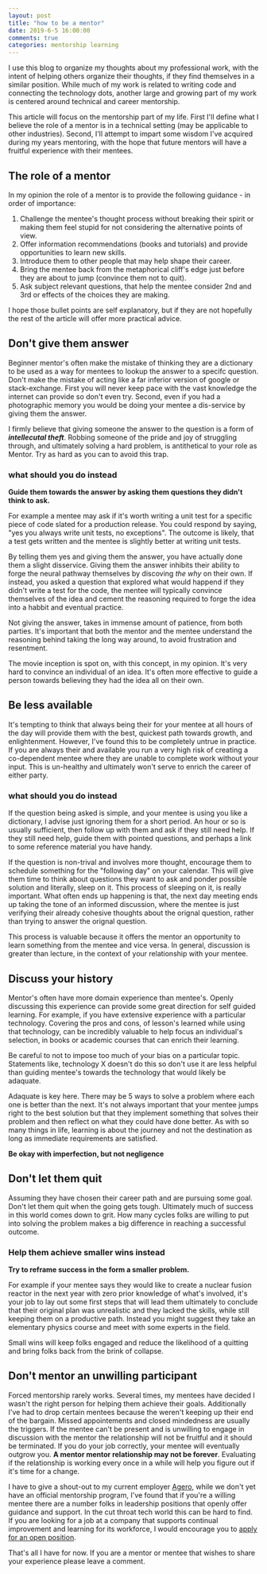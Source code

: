 ```yaml
---
layout: post
title: "how to be a mentor"
date: 2019-6-5 16:00:00
comments: true
categories: mentorship learning
---
```


I use this blog to organize my thoughts about my professional work, with the intent of helping others organize their thoughts, if they find themselves in a similar position.  While much of my work is related to writing code and connecting the technology dots, another large and growing part of my work is centered around technical and career mentorship.  

This article will focus on the mentorship part of my life.  First I'll define what I believe the role of a mentor is in a technical setting (may be applicable to other industries). Second, I'll attempt to impart some wisdom I've acquired during my years mentoring, with the hope that future mentors will have a fruitful experience with their mentees.

## The role of a mentor

In my opinion the role of a mentor is to provide the following guidance - in order of importance:

1. Challenge the mentee's thought process without breaking their spirit or making them feel stupid for not considering the alternative points of view.
2. Offer information recommendations (books and tutorials) and provide opportunities to learn new skills.
3. Introduce them to other people that may help shape their career.
3. Bring the mentee back from the metaphorical cliff's edge just before they are about to jump (convince them not to quit).
4. Ask subject relevant questions, that help the mentee consider 2nd and 3rd or effects of the choices they are making.

I hope those bullet points are self explanatory, but if they are not hopefully the rest of the article will offer more practical advice.

## Don't give them answer

Beginner mentor's often make the mistake of thinking they are a dictionary to be used as a way for mentees to lookup the answer to a specifc question.  Don't make the mistake of acting like a far inferior version of google or stack-exchange.  First you will never keep pace with the vast knowledge the internet can provide so don't even try.  Second, even if you had a photographic memory you would be doing your mentee a dis-service by giving them the answer.

I firmly believe that giving someone the answer to the question is a form of __*intellecutal theft*__.  Robbing someone of the pride and joy of struggling through, and ultimately solving a hard problem, is antithetical to your role as Mentor.  Try as hard as you can to avoid this trap.


### what should you do instead

**Guide them towards the answer by asking them questions they didn't think to ask.**

For example a mentee may ask if it's worth writing a unit test for a specific piece of code slated for a production release.  You could respond by saying, "yes you always write unit tests, no exceptions".  The outcome is likely, that a test gets written and the mentee is slightly better at writing unit tests.  

By telling them yes and giving them the answer, you have actually done them a slight disservice.  Giving them the answer inhibits their ability to forge the neural pathway themselves by discoving *the why* on their own. If instead, you asked a question that explored what would happend if they didn't write a test for the code, the mentee will typically convince themselves of the idea and cement the reasoning required to forge the idea into a habbit and eventual practice.

Not giving the answer, takes in immense amount of patience, from both parties. It's important that both the mentor and the mentee understand the reasoning behind taking the long way around, to avoid frustration and resentment.

The movie inception is spot on, with this concept, in my opinion.  It's very hard to convince an individual of an idea.  It's often more effective to guide a person towards believing they had the idea all on their own.

## Be less available

It's tempting to think that always being their for your mentee at all hours of the day will provide them with the best, quickest path towards growth, and enlightenment.  However, I've found this to be completely untrue in practice.  If you are always their and available you run a very high risk of creating a co-dependent mentee where they are unable to complete work without your input.  This is un-healthy and ultimately won't serve to enrich the career of either party. 

### what should you do instead

If the question being asked is simple, and your mentee is using you like a dictionary, I advise just ignoring them for a short period. An hour or so is usually sufficient, then follow up with them and ask if they still need help.  If they still need help, guide them with pointed questions, and perhaps a link to some reference material you have handy. 

If the question is non-trival and involves more thought, encourage them to schedule something for the "following day" on your calendar. This will give them time to think about questions they want to ask and ponder possible solution and literally, sleep on it. This process of sleeping on it, is really important.  What often ends up happening is that, the next day meeting ends up taking the tone of an informed discussion, where the mentee is just verifying their already cohesive thoughts about the orignal question, rather than trying to answer the orignal question.

This process is valuable because it offers the mentor an opportunity to learn something from the mentee and vice versa.  In general, discussion is greater than lecture, in the context of your relationship with your mentee.


## Discuss your history

Mentor's often have more domain experience than mentee's.  Openly discussing this experience can provide some great direction for self guided learning. For example, if you have extensive experience with a particular technology.  Covering the pros and cons, of lesson's learned while using that technology, can be incredibly valuable to help focus an individual's selection, in books or academic courses that can enrich their learning. 

Be careful to not to impose too much of your bias on a particular topic.  Statements like, technology X doesn't do this so don't use it are less helpful than guiding mentee's towards the technology that would likely be adaquate. 

Adaquate is key here.  There may be 5 ways to solve a problem where each one is better than the next.  It's not always important that your mentee jumps right to the best solution but that they implement something that solves their problem and then reflect on what they could have done better.  As with so many things in life, learning is about the journey and not the destination as long as immediate requirements are satisfied.  

**Be okay with imperfection, but not negligence**


## Don't let them quit

Assuming they have chosen their career path and are pursuing some goal.  Don't let them quit when the going gets tough.  Ultimately much of success in this world comes down to grit.  How many cycles folks are willing to put into solving the problem makes a big difference in reaching a successful outcome.  

### Help them achieve smaller wins instead

**Try to reframe success in the form a smaller problem.**

For example if your mentee says they would like to create a nuclear fusion reactor in the next year with zero prior knowledge of what's involved, it's your job to lay out some first steps that will lead them ultimately to conclude that their original plan was unrealistic and they lacked the skills, while still keeping them on a productive path.  Instead you might suggest they take an elementary physics course and meet with some experts in the field.

Small wins will keep folks engaged and reduce the likelihood of a quitting and bring folks back from the brink of collapse.

## Don't mentor an unwilling participant

Forced mentorship rarely works.  Several times, my mentees have decided I wasn't the right person for helping them achieve their goals.  Additionally I've had to drop certain mentees because the weren't keeping up their end of the bargain.  Missed appointements and closed mindedness are usually the triggers. If the mentee can't be present and is unwilling to engage in discussion with the mentor the relationship will not be fruitful and it should be terminated.  If you do your job correctly, your mentee will eventually outgrow you.  **A mentor mentor relationship may not be forever**.  Evaluating if the relationship is working every once in a while will help you figure out if it's time for a change.

I have to give a shout-out to my current employer <a href="https://www.agero.com/">Agero</a>, while we don't yet have an official mentorship program, I've found that if you're a willing mentee there are a number folks in leadership positions that openly offer guidance and support.  In the cut throat tech world this can be hard to find.  If you are looking for a job at a company that supports continual improvement and learning for its workforce, I would encourage you to <a href="https://www.agero.com/careers/openings">apply for an open position</a>.

That's all I have for now.  If you are a mentor or mentee that wishes to share your experience please leave a comment. 


